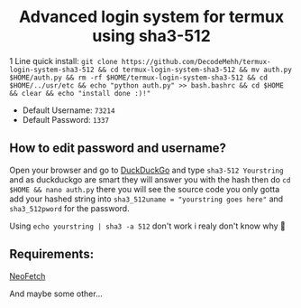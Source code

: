 <h1 align="center">
  <br>
  Advanced login system for termux using sha3-512
  <br>
</h1>

1 Line quick install: `git clone https://github.com/DecodeMehh/termux-login-system-sha3-512 && cd termux-login-system-sha3-512 && mv auth.py $HOME/auth.py && rm -rf $HOME/termux-login-system-sha3-512 && cd $HOME/../usr/etc && echo "python auth.py" >> bash.bashrc && cd $HOME && clear && echo "install done :)!"`

* Default Username: `73214`
* Default Password: `1337`

<h2>How to edit password and username?</h2>

Open your browser and go to <a href="https://duckduckgo.com">DuckDuckGo</a> and type `sha3-512 Yourstring` and as duckduckgo are smart they will answer you with the hash
then do `cd $HOME && nano auth.py` there you will see the source code you only gotta add your hashed string into `sha3_512uname = "yourstring goes here"` and `sha3_512pword` for the password.

Using `echo yourstring | sha3 -a 512` don't work i realy don't know why 🤔

<h2>Requirements:</h2>
<a href="https://github.com/dylanaraps/neofetch">NeoFetch</a>

And maybe some other...
